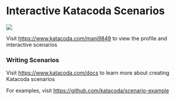 # Interactive Katacoda Scenarios

[![](http://shields.katacoda.com/katacoda/mani9849/count.svg)](https://www.katacoda.com/mani9849 "Get your profile on Katacoda.com")

Visit https://www.katacoda.com/mani9849 to view the profile and interactive scenarios

### Writing Scenarios
Visit https://www.katacoda.com/docs to learn more about creating Katacoda scenarios

For examples, visit https://github.com/katacoda/scenario-example
